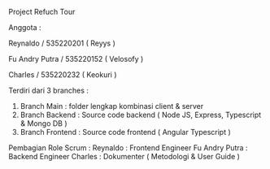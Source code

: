 Project Refuch Tour

Anggota : 

Reynaldo / 535220201 ( Reyys )

Fu Andry Putra / 535220152 ( Velosofy )

Charles / 535220232 ( Keokuri )


Terdiri dari 3 branches :
1. Branch Main : folder lengkap kombinasi client & server
2. Branch Backend : Source code backend ( Node JS, Express, Typescript & Mongo DB )
3. Branch Frontend : Source code frontend  ( Angular Typescript )

Pembagian Role Scrum :
Reynaldo : Frontend Engineer
Fu Andry Putra : Backend Engineer
Charles : Dokumenter ( Metodologi & User Guide )
